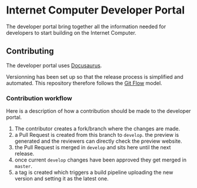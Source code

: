 # Internet Computer Developer Portal

The developer portal bring together all the information needed for developers to start building on the Internet Computer.

## Contributing
The developer portal uses [Docusaurus](https://docusaurus.io/docs). 

Versionning has been set up so that the release process is simplified and automated. 
This repository therefore follows the [Git Flow](https://nvie.com/posts/a-successful-git-branching-model/) model. 

### Contribution workflow
Here is a description of how a contribution should be made to the developer portal. 
1. The contributor creates a fork/branch where the changes are made. 
2. a Pull Request is created from this branch to `develop`. the preview is generated and the reviewers can directly check the preview website.
3. the Pull Request is merged in `develop` and sits here until the next release. 
4. once current `develop` changes have been approved they get merged in `master`.
5. a tag is created which triggers a build pipeline uploading the new version and setting it as the latest one.